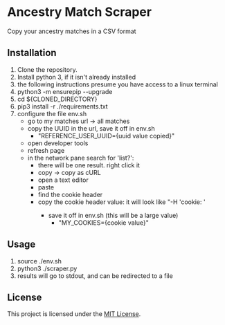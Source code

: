 # Ancestry Match Scraper

Copy your ancestry matches in a CSV format

## Installation

1. Clone the repository.
2. Install python 3, if it isn't already installed
3. the following instructions presume you have access to a linux terminal
4. python3 -m ensurepip --upgrade
5. cd ${CLONED_DIRECTORY}
6. pip3 install -r ./requirements.txt
7. configure the file env.sh
    - go to my matches url -> all matches
    - copy the UUID in the url, save it off in env.sh
        - "REFERENCE_USER_UUID={uuid value copied}"
    - open developer tools
    - refresh page
    - in the network pane search for 'list?':
        - there will be one result. right click it
        - copy -> copy as cURL
        - open a text editor
        - paste
        - find the cookie header
        - copy the cookie header value: it will look like "-H 'cookie: <this is the thing to capture>'
            - save it off in env.sh (this will be a large value)
                - "MY_COOKIES={cookie value}"

## Usage

1. source ./env.sh
7. python3 ./scraper.py
8. results will go to stdout, and can be redirected to a file

## License

This project is licensed under the [MIT License](LICENSE).